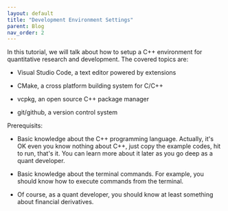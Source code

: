 ```yaml
---
layout: default
title: "Development Environment Settings"
parent: Blog
nav_order: 2
---
```


In this tutorial, we will talk about how to setup a C++ environment for quantitative research and development. The covered topics are:

- Visual Studio Code, a text editor powered by extensions
  
- CMake, a cross platform building system for C/C++

- vcpkg, an open source C++ package manager

- git/github, a version control system

Prerequisits:

- Basic knowledge about the C++ programming language. Actually, it's OK even you know nothing about C++, just copy the example codes, hit to run, that's it. You can learn more about it later as you go deep as a quant developer.

- Basic knowledge about the terminal commands. For example, you should know how to execute commands from the terminal.

- Of course, as a quant developer, you should know at least something about financial derivatives.